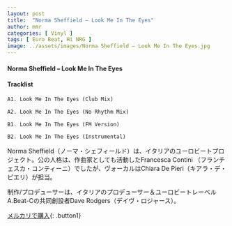```yaml
---
layout: post
title:  "Norma Sheffield – Look Me In The Eyes"
author: mmr
categories: [ Vinyl ]
tags: [ Euro Beat, Hi NRG ]
image: ../assets/images/Norma Sheffield – Look Me In The Eyes.jpg
---
```


#### Norma Sheffield – Look Me In The Eyes

#### Tracklist
```md
A1. Look Me In The Eyes (Club Mix)

A2. Look Me In The Eyes (No Rhythm Mix)

B1. Look Me In The Eyes (FM Version)

B2. Look Me In The Eyes (Instrumental)
```

Norma Sheffield（ノーマ・シェフィールド）は、イタリアのユーロビートプロジェクト。公の人格は、作曲家としても活動したFrancesca Contini
（フランチェスカ・コンティーニ）でしたが、ヴォーカルはChiara De Pieri（キアラ・デ・ピエリ）が担当。

制作/プロデューサーは、イタリアのプロデューサー＆ユーロビートレーベルA.Beat-Cの共同創設者Dave Rodgers（デイヴ・ロジャース）。

[メルカリで購入](https://jp.mercari.com/item/m83336143177){: .button1}

